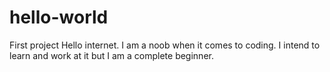 # hello-world
First project
Hello internet.
I am a noob when it comes to coding. I intend to learn and work at it but I am a complete beginner.
